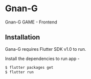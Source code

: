# Gnan-G

Gnan-G GAME - Frontend

## Installation

Gana-G requires Flutter SDK v1.0 to run.

Install the dependencies to run app - 

```bash
$ flutter packages get
$ flutter run
```